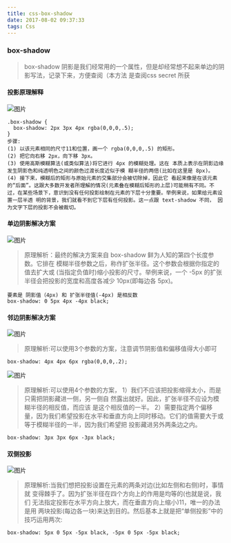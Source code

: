 ```yaml
---
title: css-box-shadow
date: 2017-08-02 09:37:33
tags: Css
---
```

### box-shadow
> box-shadow 阴影是我们经常用的一个属性，但是却经常想不起来单边的阴影写法，记录下来，方便查阅（本方法 是查阅css secret 所获

#### 投影原理解释
![图片](http://oqt0cgoq9.bkt.clouddn.com/box-shadow.jpeg)
```
.box-shadow {
  box-shadow: 2px 3px 4px rgba(0,0,0,.5);
}
步骤:
(1) 以该元素相同的尺寸11和位置，画一个 rgba(0,0,0,.5) 的矩形。
(2) 把它向右移 2px，向下移 3px。
(3) 使用高斯模糊算法(或类似算法)将它进行 4px 的模糊处理。这在 本质上表示在阴影边缘发生阴影色和纯透明色之间的颜色过渡长度近似于模 糊半径的两倍(比如在这里是 8px)。
(4) 接下来，模糊后的矩形与原始元素的交集部分会被切除掉，因此它 看起来像是在该元素的“后面”。这跟大多数开发者所理解的情况(元素叠在模糊后矩形的上层)可能稍有不同。不过，在某些场景下，意识到没有任何投影绘制在元素的下层十分重要。举例来说，如果给元素设置一层半透 明的背景，我们就看不到它下层有任何投影。这一点跟 text-shadow 不同， 因为文字下层的投影不会被裁切。
```
#### 单边阴影解决方案
![图片](http://oqt0cgoq9.bkt.clouddn.com/box-shadow-bottom.jpeg)
> 原理解析：最终的解决方案来自 box-shadow 鲜为人知的第四个长度参数。它排在 模糊半径参数之后，称作扩张半径。这个参数会根据你指定的值去扩大或 (当指定负值时)缩小投影的尺寸。举例来说，一个 -5px 的扩张半径会把投影的宽度和高度各减少 10px(即每边各 5px)。

```
要素是 阴影值（4px) 和 扩张半径值(-4px) 是相反数
box-shadow: 0 5px 4px -4px black;
```
#### 邻边阴影解决方案
![图片](http://oqt0cgoq9.bkt.clouddn.com/box-shadow-right-bottom.jpeg)
> 原理解析:可以使用3个参数的方案，注意调节阴影值和偏移值得大小即可

```
box-shadow: 4px 4px 6px rgba(0,0,0,.2);
```
![图片](http://oqt0cgoq9.bkt.clouddn.com/box-shadow-bottom-right.jpeg)
> 原理解析:可以使用4个参数的方案，
  1）我们不应该把投影缩得太小，而是只需把阴影藏进一侧，另一侧自 然露出就好。因此，扩张半径不应设为模糊半径的相反值，而应该 是这个相反值的一半。
  2）需要指定两个偏移量，因为我们希望投影在水平和垂直方向上同时移动。它们的值需要大于或等于模糊半径的一半，因为我们希望把 投影藏进另外两条边之内。

```
box-shadow: 3px 3px 6px -3px black;
```
#### 双侧投影
![图片](http://oqt0cgoq9.bkt.clouddn.com/box-shadow-left-right.jpeg)
> 原理解析:当我们想把投影设置在元素的两条对边(比如左侧和右侧)时，事情就 变得棘手了。因为扩张半径在四个方向上的作用是均等的(也就是说，我们 无法指定投影在水平方向上放大，而在垂直方向上缩小)11，唯一的办法是用 两块投影(每边各一块)来达到目的。然后基本上就是把“单侧投影”中的 技巧运用两次:

```
box-shadow: 5px 0 5px -5px black, -5px 0 5px -5px black;
```

